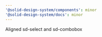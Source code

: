 ```yaml
---
'@solid-design-system/components': minor
'@solid-design-system/docs': minor
---
```


Aligned sd-select and sd-combobox

